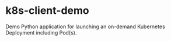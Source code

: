 # k8s-client-demo
Demo Python application for launching an on-demand Kubernetes Deployment including Pod(s).
